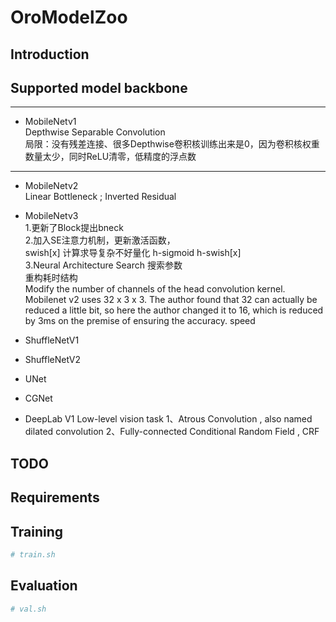# OroModelZoo

## Introduction

## Supported model backbone
***
+ MobileNetv1  
  Depthwise Separable Convolution  
  局限：没有残差连接、很多Depthwise卷积核训练出来是0，因为卷积核权重数量太少，同时ReLU清零，低精度的浮点数  
***
+ MobileNetv2  
    Linear Bottleneck ; Inverted Residual  
  
+ MobileNetv3  
    1.更新了Block提出bneck  
    2.加入SE注意力机制，更新激活函数，  
    swish[x] 计算求导复杂不好量化
    h-sigmoid 
    h-swish[x]  
    3.Neural Architecture Search 搜索参数  
    重构耗时结构  
    Modify the number of channels of the head convolution kernel. Mobilenet v2 uses 32 x 3 x 3. The author found that 32 can actually be reduced a little bit, so here the author changed it to 16, which is reduced by 3ms on the premise of ensuring the accuracy. speed

+ ShuffleNetV1

+ ShuffleNetV2

+ UNet

+ CGNet

+ DeepLab V1
  Low-level vision task
  1、Atrous Convolution , also named dilated convolution
  2、Fully-connected Conditional Random Field , CRF


## TODO

## Requirements

## Training
```python
# train.sh
```

## Evaluation
```python
# val.sh
```
